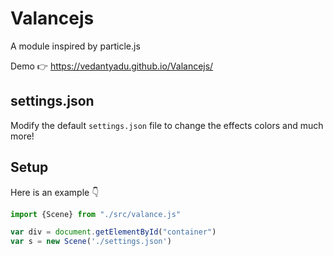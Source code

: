 # Valancejs
A module inspired by particle.js

Demo 👉 https://vedantyadu.github.io/Valancejs/

## settings.json
Modify the default `settings.json` file to change the effects colors and much more!

## Setup
Here is an example 👇
```js
import {Scene} from "./src/valance.js"

var div = document.getElementById("container")
var s = new Scene('./settings.json')
```

